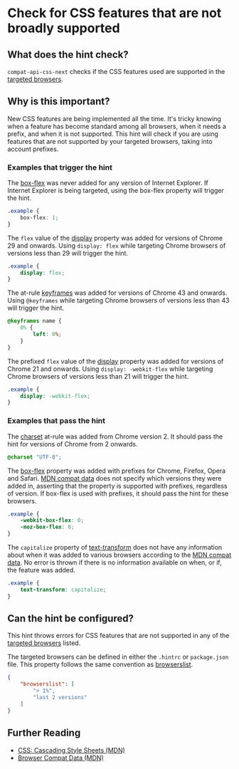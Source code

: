 # Check for CSS features that are not broadly supported

## What does the hint check?
`compat-api-css-next` checks if the CSS features used are
supported in the [targeted browsers][browser-context].

## Why is this important?

New CSS features are being implemented all the time. It's tricky knowing
when a feature has become standard among all browsers, when it needs a prefix,
and when it is not supported. This hint will check if you are using features
that are not supported by your targeted browsers, taking into account prefixes.

### Examples that **trigger** the hint

The [box-flex][box-flex] was
never added for any version of Internet Explorer. If Internet Explorer is
being targeted, using the box-flex property will trigger the hint.

```css
.example {
    box-flex: 1;
}
```

The `flex` value of the [display][display]
property was added for versions of Chrome 29 and onwards. Using `display: flex`
while targeting Chrome browsers of versions less than 29
will trigger the hint.

```css
.example {
    display: flex;
}
```

The at-rule [keyframes][keyframes] was added for versions of Chrome 43 and onwards. Using `@keyframes`
while targeting Chrome browsers of versions less than 43
will trigger the hint.

```css
@keyframes name {
    0% {
        left: 0%;
    }
}
```

The prefixed `flex` value of the
[display][display]
property was added for versions of Chrome 21 and onwards.
Using `display: -webkit-flex` while targeting Chrome browsers of
versions less than 21 will trigger the hint.

```css
.example {
    display: -webkit-flex;
}
```

### Examples that **pass** the hint
The [charset][charset]
at-rule was added from Chrome version 2. It should pass the hint for
versions of Chrome from 2 onwards.

```css
@charset "UTF-8";
```

The [box-flex][box-flex] property
was added with prefixes for Chrome, Firefox, Opera and Safari.
[MDN compat data][browser-compat] does not specify which versions
they were added in, asserting that the property is supported with
prefixes, regardless of version. If box-flex is used with prefixes,
it should pass the hint for these browsers.

```css
.example {
    -webkit-box-flex: 0;
    -moz-box-flex: 0;
}
```

The `capitalize` property of [text-transform][text-transform]
does not have any information about when it was added to various browsers
according to the  [MDN compat data][browser-compat]. No error is thrown
if there is no information available on when, or if, the feature was added.

```css
.example {
    text-transform: capitalize;
}
```

## Can the hint be configured?

This hint throws errors for CSS features that are not supported in any of the
[targeted browsers][targeted-browsers] listed.

The targeted browsers can be defined in either the `.hintrc` or `package.json` file.
This property follows the same convention as [browserslist][browserslist].

```json
{
    "browserslist": [
        "> 1%",
        "last 2 versions"
    ]
}
```

## Further Reading

* [CSS: Cascading Style Sheets (MDN)][docmdn]
* [Browser Compat Data (MDN)][browser-compat]

<!-- Link labels: -->

[docmdn]: https://developer.mozilla.org/en-US/docs/Web/CSS
[box-flex]: https://developer.mozilla.org/en-US/docs/Web/CSS/box-flex
[browser-compat]: https://github.com/mdn/browser-compat-data
[browser-context]: https://webhint.io/docs/user-guide/configuring-webhint/browser-context/
[browserslist]: https://github.com/browserslist/browserslist#readme
[charset]: https://developer.mozilla.org/en-US/docs/Web/CSS/@charset
[display]: https://developer.mozilla.org/en-US/docs/Web/CSS/display
[keyframes]: https://developer.mozilla.org/en-US/docs/Web/CSS/@keyframes
[targeted-browsers]: ../../hint/docs/user-guide/configuring-webhint/browser-context.md
[text-transform]: https://developer.mozilla.org/en-US/docs/Web/CSS/text-transform

